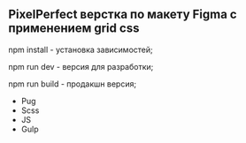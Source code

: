 ## PixelPerfect верстка по макету Figma с применением grid css

npm install - установка зависимостей;

npm run dev - версия для разработки; 

npm run build - продакшн версия; 


* Pug
* Scss
* JS
* Gulp
